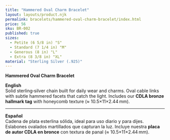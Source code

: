 ```yaml
---
title: "Hammered Oval Charm Bracelet"
layout: layouts/product.njk
permalink: bracelets/hammered-oval-charm-bracelet/index.html
price: 56
sku: BR-002
published: true
sizes:
  - Petite (6 5/8 in) "S"
  - Standard (7 1/4 in) "M"
  - Generous (8 in) "L"
  - Extra (8 3/8 in) "XL"
material: "Sterling Silver (.925)"
---
```


**Hammered Oval Charm Bracelet**

**English**  
Solid sterling‑silver chain built for daily wear and charms. Oval cable links with subtle hammered facets that catch the light. Includes our **CDLA bronze hallmark tag** with honeycomb texture (≈ 10.5×11×2.44 mm).

---

**Español**  
Cadena de plata esterlina sólida, ideal para uso diario y para dijes. Eslabones ovalados martillados que capturan la luz. Incluye nuestra **placa de autor CDLA en bronce** con textura de panal (≈ 10.5×11×2.44 mm).
